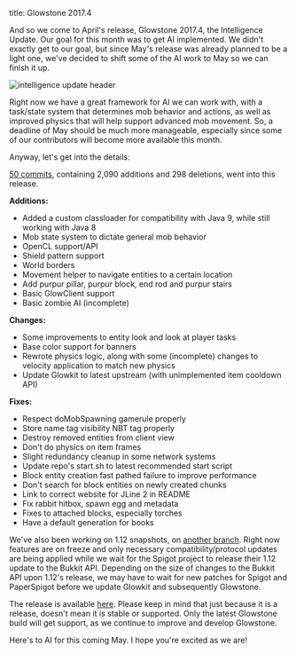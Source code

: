 title: Glowstone 2017.4

And so we come to April's release, Glowstone 2017.4, the Intelligence Update. Our goal for this month was to get AI implemented. We didn't exactly get to our goal, but since May's release was already planned to be a light one, we've decided to shift some of the AI work to May so we can finish it up. 

![intelligence update header](http://i.imgur.com/twQw58b.png)

Right now we have a great framework for AI we can work with, with a task/state system that determines mob behavior and actions, as well as improved physics that will help support advanced mob movement. So, a deadline of May should be much more manageable, especially since some of our contributors will become more available this month. 

Anyway, let's get into the details:

[50 commits](https://github.com/GlowstoneMC/Glowstone/compare/f63ab1e05e4c011edcf89d38790ae9421af8017f...e09773a3efa75bfb04517061197009072e8f9edd), containing 2,090 additions and 298 deletions, went into this release.

**Additions:**

* Added a custom classloader for compatibility with Java 9, while still working with Java 8
* Mob state system to dictate general mob behavior
* OpenCL support/API
* Shield pattern support
* World borders
* Movement helper to navigate entities to a certain location
* Add purpur pillar, purpur block, end rod and purpur stairs
* Basic GlowClient support
* Basic zombie AI (incomplete)

**Changes:**

* Some improvements to entity look and look at player tasks
* Base color support for banners
* Rewrote physics logic, along with some (incomplete) changes to velocity application to match new physics
* Update Glowkit to latest upstream (with unimplemented item cooldown API)

**Fixes:**

* Respect doMobSpawning gamerule properly
* Store name tag visibility NBT tag properly
* Destroy removed entities from client view
* Don't do physics on item frames
* Slight redundancy cleanup in some network systems
* Update repo's start.sh to latest recommended start script
* Block entity creation fast pathed failure to improve performance
* Don't search for block entities on newly created chunks
* Link to correct website for JLine 2 in README
* Fix rabbit hitbox, spawn egg and metadata
* Fixes to attached blocks, especially torches
* Have a default generation for books

We've also been working on 1.12 snapshots, on [another branch](https://github.com/GlowstoneMC/Glowstone/tree/1.12-snapshots). Right now features are on freeze and only necessary compatibility/protocol updates are being applied while we wait for the Spigot project to release their 1.12 update to the Bukkit API. Depending on the size of changes to the Bukkit API upon 1.12's release, we may have to wait for new patches for Spigot and PaperSpigot before we update Glowkit and subsequently Glowstone.

The release is available [here](https://github.com/GlowstoneMC/Glowstone/releases/tag/2017.4). Please keep in mind that just because it is a release, doesn't mean it is stable or supported. Only the latest Glowstone build will get support, as we continue to improve and develop Glowstone.

Here's to AI for this coming May. I hope you're excited as we are!
